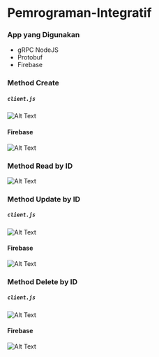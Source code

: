 # Pemrograman-Integratif
### App yang Digunakan
- gRPC NodeJS
- Protobuf
- Firebase

### Method Create
##### ```client.js```
![Alt Text](https://i.ibb.co/g9L6gyC/create-js.jpg)
#### Firebase
![Alt Text](https://i.ibb.co/bQn7rP4/create-firebase.jpg)

### Method Read by ID
![Alt Text](https://i.ibb.co/Jpqw535/read-js.jpg)

### Method Update by ID
##### ```client.js```
![Alt Text](https://i.ibb.co/5vtCJwS/update-js.jpg)
#### Firebase
![Alt Text](https://i.ibb.co/p2jhrkq/update-firebase.jpg)

### Method Delete by ID
##### ```client.js```
![Alt Text](https://i.ibb.co/R7ZWyx6/delete-js.jpg)
#### Firebase
![Alt Text](https://i.ibb.co/yS7pMrY/delete-firebase.jpg)
